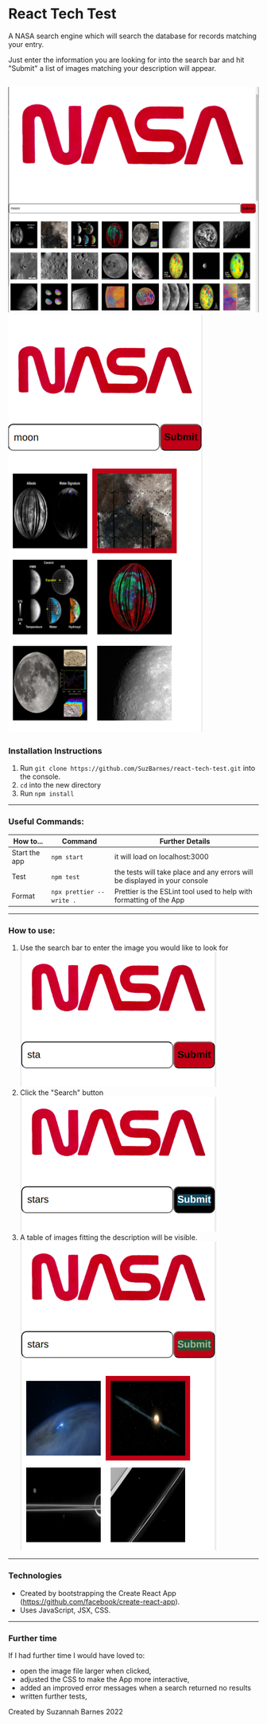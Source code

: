 # React Tech Test
A NASA search engine which will search the database for records matching your entry.

Just enter the information you are looking for into the search bar and hit "Submit" a list of images matching your description will appear.

![alt text](./public/tech-test-pc.png)
![alt text](./public/tech-test-mobile.png)
----------------
 ### Installation Instructions
1. Run `git clone https://github.com/SuzBarnes/react-tech-test.git` into the console.
2. `cd` into the new directory
3. Run `npm install`
----------------
### Useful Commands:
|How to...| Command  | Further Details|
|---------|----------|----------------|
|Start the app|`npm start`|it will load on localhost:3000|
|Test| `npm test`| the tests will take place and any errors will be displayed in your console|
|Format| `npx prettier --write .`| Prettier is the ESLint tool used to help with formatting of the App
----------------
### How to use:
1. Use the search bar to enter the image you would like to look for
![alt text](./public/type-in-search.png)
2. Click the "Search" button
![alt text](./public/hit-submit.png)
3. A table of images fitting the description will be visible.
![alt text](./public/search-results.png)
----------------
### Technologies
- Created by bootstrapping the Create React App (https://github.com/facebook/create-react-app).
- Uses JavaScript, JSX, CSS.
----------------
### Further time
If I had further time I would have loved to:
- open the image file larger when clicked,
- adjusted the CSS to make the App  more interactive,
- added an improved error messages when a search returned no results
- written further tests,

Created by Suzannah  Barnes 2022